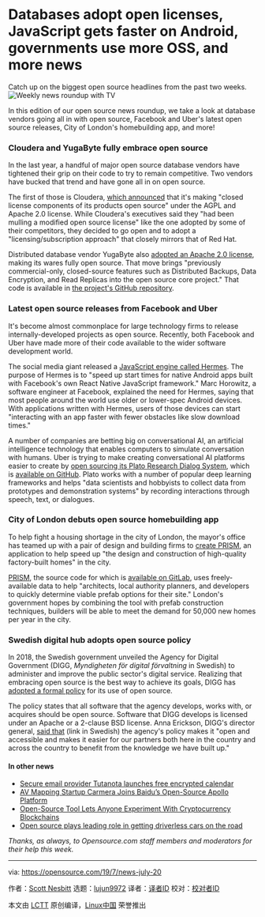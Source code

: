 [#]: collector: (lujun9972)
[#]: translator: ( )
[#]: reviewer: ( )
[#]: publisher: ( )
[#]: url: ( )
[#]: subject: (Databases adopt open licenses, JavaScript gets faster on Android, governments use more OSS, and more news)
[#]: via: (https://opensource.com/19/7/news-july-20)
[#]: author: (Scott Nesbitt https://opensource.com/users/scottnesbitt)

Databases adopt open licenses, JavaScript gets faster on Android, governments use more OSS, and more news
======
Catch up on the biggest open source headlines from the past two weeks.
![Weekly news roundup with TV][1]

In this edition of our open source news roundup, we take a look at database vendors going all in with open source, Facebook and Uber's latest open source releases, City of London's homebuilding app, and more!

### Cloudera and YugaByte fully embrace open source

In the last year, a handful of major open source database vendors have tightened their grip on their code to try to remain competitive. Two vendors have bucked that trend and have gone all in on open source.

The first of those is Cloudera, [which announced][2] that it's making "closed license components of its products open source" under the AGPL and Apache 2.0 license. While Cloudera's executives said they "had been mulling a modified open source license" like the one adopted by some of their competitors, they decided to go open and to adopt a "licensing/subscription approach" that closely mirrors that of Red Hat.

Distributed database vendor YugaByte also [adopted an Apache 2.0 license][3], making its wares fully open source. That move brings "previously commercial-only, closed-source features such as Distributed Backups, Data Encryption, and Read Replicas into the open source core project." That code is available in [the project's GitHub repository][4].

### Latest open source releases from Facebook and Uber

It's become almost commonplace for large technology firms to release internally-developed projects as open source. Recently, both Facebook and Uber have made more of their code available to the wider software development world.

The social media giant released a [JavaScript engine called Hermes][5]. The purpose of Hermes is to "speed up start times for native Android apps built with Facebook's own React Native JavaScript framework." Marc Horowitz, a software engineer at Facebook, explained the need for Hermes, saying that most people around the world use older or lower-spec Android devices. With applications written with Hermes, users of those devices can start "interacting with an app faster with fewer obstacles like slow download times."

A number of companies are betting big on conversational AI, an artificial intelligence technology that enables computers to simulate conversation with humans. Uber is trying to make creating conversational AI platforms easier to create by [open sourcing its Plato Research Dialog System][6], which is [available on GitHub][7]. Plato works with a number of popular deep learning frameworks and helps "data scientists and hobbyists to collect data from prototypes and demonstration systems" by recording interactions through speech, text, or dialogues.

### City of London debuts open source homebuilding app

To help fight a housing shortage in the city of London, the mayor's office has teamed up with a pair of design and building firms to [create PRISM][8], an application to help speed up "the design and construction of high-quality factory-built homes" in the city.

[PRISM][9], the source code for which is [available on GitLab][10], uses freely-available data to help "architects, local authority planners, and developers to quickly determine viable prefab options for their site." London's government hopes by combining the tool with prefab construction techniques, builders will be able to meet the demand for 50,000 new homes per year in the city.

### Swedish digital hub adopts open source policy

In 2018, the Swedish government unveiled the Agency for Digital Government (DIGG, _Myndigheten för digital förvaltning_ in Swedish) to administer and improve the public sector's digital service. Realizing that embracing open source is the best way to achieve its goals, DIGG has [adopted a formal policy][11] for its use of open source.

The policy states that all software that the agency develops, works with, or acquires should be open source. Software that DIGG develops is licensed under an Apache or a 2-clause BSD license. Anna Erickson, DIGG's director general, [said that][12] (link in Swedish) the agency's policy makes it "open and accessible and makes it easier for our partners both here in the country and across the country to benefit from the knowledge we have built up."

#### In other news

  * [Secure email provider Tutanota launches free encrypted calendar][13]
  * [AV Mapping Startup Carmera Joins Baidu’s Open-Source Apollo Platform][14]
  * [Open-Source Tool Lets Anyone Experiment With Cryptocurrency Blockchains][15]
  * [Open source plays leading role in getting driverless cars on the road][16]



_Thanks, as always, to Opensource.com staff members and moderators for their help this week._

--------------------------------------------------------------------------------

via: https://opensource.com/19/7/news-july-20

作者：[Scott Nesbitt][a]
选题：[lujun9972][b]
译者：[译者ID](https://github.com/译者ID)
校对：[校对者ID](https://github.com/校对者ID)

本文由 [LCTT](https://github.com/LCTT/TranslateProject) 原创编译，[Linux中国](https://linux.cn/) 荣誉推出

[a]: https://opensource.com/users/scottnesbitt
[b]: https://github.com/lujun9972
[1]: https://opensource.com/sites/default/files/styles/image-full-size/public/lead-images/weekly_news_roundup_tv.png?itok=B6PM4S1i (Weekly news roundup with TV)
[2]: https://www.cbronline.com/news/cloudera-open-source
[3]: http://www.dbta.com/Editorial/News-Flashes/YugaByte-Becomes-100-percent-Open-Source-Under-Apache-20-License-133083.aspx
[4]: https://github.com/YugaByte/yugabyte-db
[5]: https://www.zdnet.com/article/facebook-just-released-a-new-open-source-javascript-engine/
[6]: https://venturebeat.com/2019/07/16/uber-open-sources-plato-for-developing-and-testing-conversational-ai/
[7]: https://github.com/uber-research/plato-research-dialogue-system
[8]: https://www.theconstructionindex.co.uk/news/view/app-to-help-developers-put-up-prefabs-in-london
[9]: https://www.prism-app.io/
[10]: https://gitlab.com/BrydenWoodTechnology/prism-app
[11]: https://joinup.ec.europa.eu/collection/open-source-observatory-osor/news/tax-funded-source-code
[12]: https://www.digg.se/nyheter--publikationer/nyheter/digg-tar-policybeslut-kring-oppen-kallkod
[13]: https://reclaimthenet.org/tutanota-end-to-end-encrypted-calendar/
[14]: https://xconomy.com/detroit-ann-arbor/2019/07/09/av-mapping-startup-carmera-joins-baidus-open-source-apollo-platform/
[15]: https://spectrum.ieee.org/tech-talk/computing/networks/a-new-blockchain-simulator-simplifies-testing-of-improvements-and-security-in-realworld-cryptocurrency-networks
[16]: https://www.itweb.co.za/content/KBpdg7pPxd87LEew
